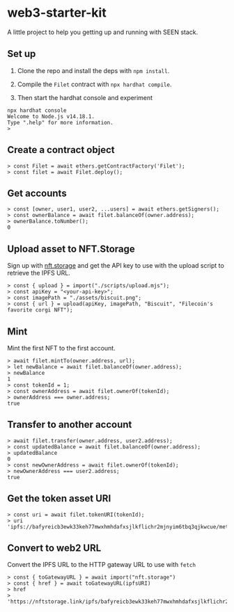 # web3-starter-kit

A little project to help you getting up and running with SEEN stack.

## Set up

1. Clone the repo and install the deps with `npm install`.

2. Compile the `Filet` contract with `npx hardhat compile`.

3. Then start the hardhat console and experiment

```shell
npx hardhat console
Welcome to Node.js v14.18.1.
Type ".help" for more information.
>
```

## Create a contract object

```shell
> const Filet = await ethers.getContractFactory('Filet');
> const filet = await Filet.deploy();
```

## Get accounts

```shell
> const [owner, user1, user2, ...users] = await ethers.getSigners();
> const ownerBalance = await filet.balanceOf(owner.address);
> ownerBalance.toNumber();
0
```

## Upload asset to NFT.Storage

Sign up with [nft.storage](https://nft.storage) and get the API key to use with the upload script to retrieve the IPFS URL.

```shell
> const { upload } = import("./scripts/upload.mjs");
> const apiKey = "<your-api-key>";
> const imagePath = "./assets/biscuit.png";
> const { url } = upload(apiKey, imagePath, "Biscuit", "Filecoin's favorite corgi NFT");
```

## Mint

Mint the first NFT to the first account.

```shell
> await filet.mintTo(owner.address, url);
> let newBalance = await filet.balanceOf(owner.address);
> newBalance
1
> const tokenId = 1;
> const ownerAddress = await filet.ownerOf(tokenId);
> ownerAddress === owner.address;
true
```

## Transfer to another account

```shell
> await filet.transfer(owner.address, user2.address);
> const updatedBalance = await filet.balanceOf(owner.address);
> updatedBalance
0
> const newOwnerAddress = await filet.ownerOf(tokenId);
> newOwnerAddress === user2.address;
true
```

## Get the token asset URI

```shell
> const uri = await filet.tokenURI(tokenId);
> uri
'ipfs://bafyreicb3ewk33keh77mwxhmhdafxsjlkflichr2mjnyim6tbq3qjkwcue/metadata.json'
```

## Convert to web2 URL

Convert the IPFS URL to the HTTP gateway URL to use with `fetch`

```shell
> const { toGatewayURL } = await import("nft.storage")
> const { href } = await toGatewayURL(ipfsURI)
> href
> 'https://nftstorage.link/ipfs/bafyreicb3ewk33keh77mwxhmhdafxsjlkflichr2mjnyim6tbq3qjkwcue/metadata.json'
```
